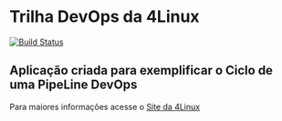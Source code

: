 # Trilha DevOps da 4Linux

<!-- Altere a Flag abaixo com sua URL do Travis -->
[![Build Status](https://travis-ci.org/denyslourenco/DevOpsLab-HelloWorld.svg?branch=master)](https://travis-ci.org/denyslourenco/DevOpsLab-HelloWorld)

## Aplicação criada para exemplificar o Ciclo de uma PipeLine DevOps


Para maiores informações acesse o [Site da 4Linux](https://www.4linux.com.br/cursos/devops)

